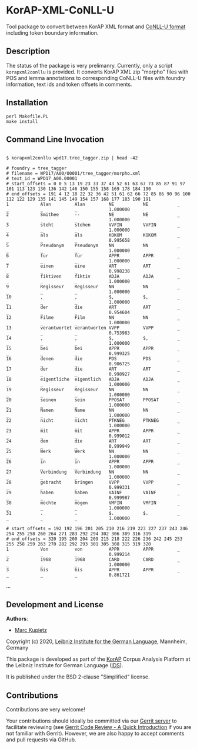 # KorAP-XML-CoNLL-U

Tool package to convert between KorAP XML format and [CoNLL-U format](https://universaldependencies.org/format.html) including token boundary information. 

## Description

The status of the package is very prelimanry. Currently, only a script `korapxml2conllu` is provided. It converts KorAP XML zip "morpho" files with POS and lemma annotations to corresponding CoNLL-U files with foundry information, text ids and token offsets in comments.

## Installation

```shell script
perl Makefile.PL
make install
```

## Command Line Invocation

```shell script

$ korapxml2conllu wpd17.tree_tagger.zip | head -42

# foundry = tree_tagger
# filename = WPD17/A00/00001/tree_tagger/morpho.xml  
# text_id = WPD17_A00.00001
# start_offsets = 0 0 5 13 19 23 33 37 43 52 61 63 67 73 85 87 91 97 101 113 123 130 136 142 146 150 155 158 169 178 184 190
# end_offsets = 191 4 12 18 22 32 36 42 51 61 62 66 72 85 86 90 96 100 112 122 129 135 141 145 149 154 157 168 177 183 190 191
1            Alan         Alan         NE           NE           _            _            _            _            1.000000
2            Smithee      --           NE           NE           _            _            _            _            1.000000
3            steht        stehen       VVFIN        VVFIN        _            _            _            _            1.000000
4            als          als          KOKOM        KOKOM        _            _            _            _            0.995658
5            Pseudonym    Pseudonym    NN           NN           _            _            _            _            1.000000
6            für          für          APPR         APPR         _            _            _            _            1.000000
7            einen        eine         ART          ART          _            _            _            _            0.998238
8            fiktiven     fiktiv       ADJA         ADJA         _            _            _            _            1.000000
9            Regisseur    Regisseur    NN           NN           _            _            _            _            1.000000
10           ,            ,            $,           $,           _            _            _            _            1.000000
11           der          die          ART          ART          _            _            _            _            0.954604
12           Filme        Film         NN           NN           _            _            _            _            1.000000
13           verantwortet verantworten VVPP         VVPP         _            _            _            _            0.753983
14           ,            ,            $,           $,           _            _            _            _            1.000000
15           bei          bei          APPR         APPR         _            _            _            _            0.999325
16           denen        die          PDS          PDS          _            _            _            _            0.906725
17           der          die          ART          ART          _            _            _            _            0.998927
18           eigentliche  eigentlich   ADJA         ADJA         _            _            _            _            1.000000
19           Regisseur    Regisseur    NN           NN           _            _            _            _            1.000000
20           seinen       sein         PPOSAT       PPOSAT       _            _            _            _            1.000000
21           Namen        Name         NN           NN           _            _            _            _            1.000000
22           nicht        nicht        PTKNEG       PTKNEG       _            _            _            _            1.000000
23           mit          mit          APPR         APPR         _            _            _            _            0.999012
24           dem          die          ART          ART          _            _            _            _            0.999949
25           Werk         Werk         NN           NN           _            _            _            _            1.000000
26           in           in           APPR         APPR         _            _            _            _            1.000000
27           Verbindung   Verbindung   NN           NN           _            _            _            _            1.000000
28           gebracht     bringen      VVPP         VVPP         _            _            _            _            0.999331
29           haben        haben        VAINF        VAINF        _            _            _            _            0.999987
30           möchte       mögen        VMFIN        VMFIN        _            _            _            _            1.000000
31           .            .            $.           $.           _            _            _            _            1.000000

# start_offsets = 192 192 196 201 205 210 216 219 223 227 237 243 246 254 255 258 260 264 271 283 292 294 302 306 309 316 319
# end_offsets = 320 195 200 204 209 215 218 222 226 236 242 245 253 255 258 259 263 270 282 292 293 301 305 308 315 319 320
1            Von          von          APPR         APPR         _            _            _            _            0.999214
2            1968         1968         CARD         CARD         _            _            _            _            1.000000
3            bis          bis          APPR         APPR         _            _            _            _            0.861721

```

…

## Development and License

**Authors**:

* [Marc Kupietz](https://www1.ids-mannheim.de/digspra/personal/kupietz.html)

Copyright (c) 2020, [Leibniz Institute for the German Language](http://www.ids-mannheim.de/), Mannheim, Germany

This package is developed as part of the [KorAP](http://korap.ids-mannheim.de/)
Corpus Analysis Platform at the Leibniz Institute for German Language
([IDS](http://www.ids-mannheim.de/)).

It is published under the BSD 2-clause "Simplified" license.

## Contributions

Contributions are very welcome!

Your contributions should ideally be committed via our [Gerrit server](https://korap.ids-mannheim.de/gerrit/)
to facilitate reviewing (see [Gerrit Code Review - A Quick Introduction](https://korap.ids-mannheim.de/gerrit/Documentation/intro-quick.html)
if you are not familiar with Gerrit). However, we are also happy to accept comments and pull requests
via GitHub.
